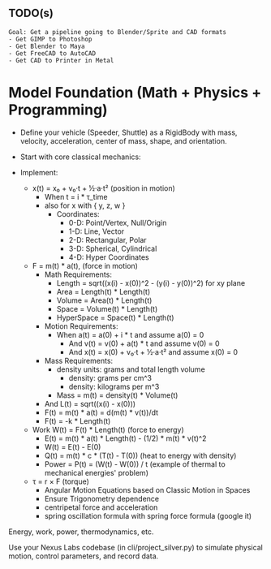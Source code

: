 ## TODO(s)

    Goal: Get a pipeline going to Blender/Sprite and CAD formats
    - Get GIMP to Photoshop
    - Get Blender to Maya
    - Get FreeCAD to AutoCAD
    - Get CAD to Printer in Metal


# Model Foundation (Math + Physics + Programming)
- Define your vehicle (Speeder, Shuttle) as a RigidBody with mass, velocity, acceleration, center of mass, shape, and orientation.

- Start with core classical mechanics:

- Implement:
  - x(t) = x₀ + v₀·t + ½·a·t² (position in motion)
    - When t = i * τ_time
    - also for x with { y, z, w }
      - Coordinates:
        - 0-D: Point/Vertex, Null/Origin
        - 1-D: Line, Vector
        - 2-D: Rectangular, Polar
        - 3-D: Spherical, Cylindrical
        - 4-D: Hyper Coordinates
  - F = m(t) * a(t), (force in motion)
    - Math Requirements:
      - Length = sqrt((x(i) - x(0))^2 - (y(i) - y(0))^2) for xy plane
      - Area = Length(t) * Length(t)
      - Volume = Area(t) * Length(t)
      - Space = Volume(t) * Length(t)
      - HyperSpace = Space(t) * Length(t)
    - Motion Requirements:
      - When a(t) = a(0) + i * t and assume a(0) = 0
        - And v(t) = v(0) + a(t) * t and assume v(0) = 0
        - And x(t) = x(0) + v₀·t + ½·a·t² and assume x(0) = 0
    - Mass Requirements:
      - density units: grams and total length volume
        - density: grams per cm^3
        - density: kilograms per m^3
      - Mass = m(t) = density(t) * Volume(t)
    - And L(t) = sqrt((x(i) - x(0)))
    - F(t) = m(t) * a(t) = d(m(t) * v(t))/dt
    - F(t) = -k * Length(t)
  - Work W(t) = F(t) * Length(t) (force to energy)
    - E(t) = m(t) * a(t) * Length(t) - (1/2) * m(t) * v(t)^2
    - W(t) = E(t) - E(0)
    - Q(t) = m(t) * c * (T(t) - T(0)) (heat to energy with density)
    - Power = P(t) = (W(t) - W(0)) / t (example of thermal to mechanical energies' problem)
  - τ = r × F (torque)
    - Angular Motion Equations based on Classic Motion in Spaces
    - Ensure Trigonometry dependence
    - centripetal force and acceleration
    - spring oscillation formula with spring force formula (google it)

Energy, work, power, thermodynamics, etc.

Use your Nexus Labs codebase (in cli/project_silver.py) to simulate physical motion, control parameters, and record data.
